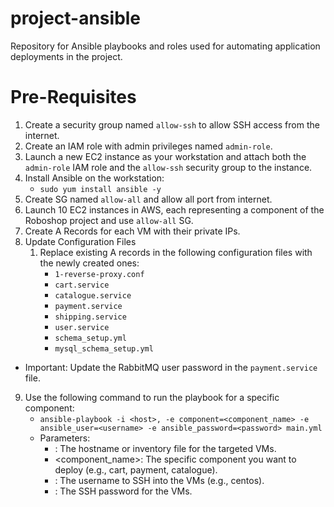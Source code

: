 # project-ansible
Repository for Ansible playbooks and roles used for automating application deployments in the project.



# Pre-Requisites
1. Create a security group named `allow-ssh` to allow SSH access from the internet.
2. Create an IAM role with admin privileges named `admin-role`.
3. Launch a new EC2 instance as your workstation and attach both the `admin-role` IAM role and the `allow-ssh` security group to the instance.
4. Install Ansible on the workstation:
   * `sudo yum install ansible -y`
5. Create SG named `allow-all` and allow all port from internet.
6. Launch 10 EC2 instances in AWS, each representing a component of the Roboshop project and use `allow-all` SG.
7. Create A Records for each VM with their private IPs.
8. Update Configuration Files
   1. Replace existing A records in the following configuration files with the newly created ones:
      - `1-reverse-proxy.conf`
      - `cart.service`
      - `catalogue.service`
      - `payment.service`
      - `shipping.service`
      - `user.service`
      - `schema_setup.yml`
      - `mysql_schema_setup.yml`
* Important: Update the RabbitMQ user password in the `payment.service` file.

9. Use the following command to run the playbook for a specific component:
   - `ansible-playbook -i <host>, -e component=<component_name> -e ansible_user=<username> -e ansible_password=<password> main.yml
   `
   * Parameters:
     - <host>: The hostname or inventory file for the targeted VMs.
     - <component_name>: The specific component you want to deploy (e.g., cart, payment, catalogue).
     - <username>: The username to SSH into the VMs (e.g., centos).
     - <password>: The SSH password for the VMs.